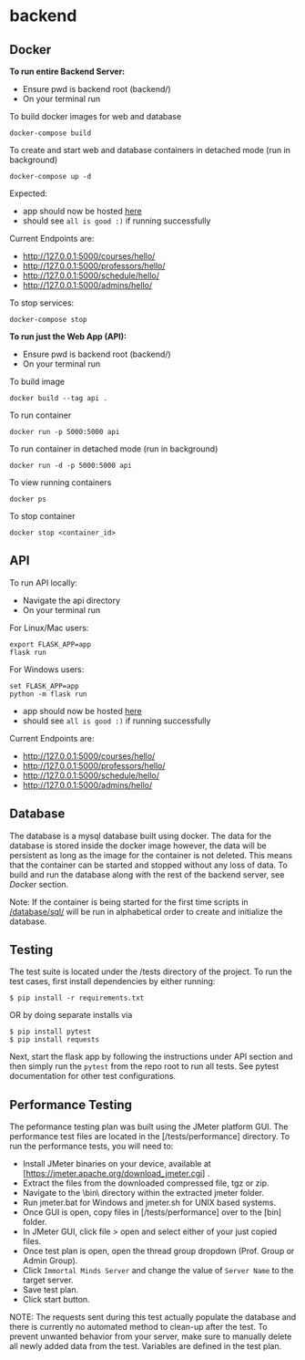 # backend

## Docker
**To run entire Backend Server:**
- Ensure pwd is backend root (backend/)
- On your terminal run

To build docker images for web and database
```
docker-compose build
```

To create and start web and database containers in detached mode (run in background)
```
docker-compose up -d
```

Expected:
- app should now be hosted [here](http://127.0.0.1:5000/)
- should see `all is good :)` if running successfully

Current Endpoints are:
- http://127.0.0.1:5000/courses/hello/
- http://127.0.0.1:5000/professors/hello/
- http://127.0.0.1:5000/schedule/hello/
- http://127.0.0.1:5000/admins/hello/


To stop services:
```
docker-compose stop
```

**To run just the Web App (API):**
- Ensure pwd is backend root (backend/)
- On your terminal run

To build image
```
docker build --tag api .
```

To run container
```
docker run -p 5000:5000 api
```

To run container in detached mode (run in background)
```
docker run -d -p 5000:5000 api
```

To view running containers
```
docker ps
```
To stop container
```
docker stop <container_id>
```


## API
To  run API locally:
- Navigate the api directory
- On your terminal run

For Linux/Mac users:
```
export FLASK_APP=app
flask run
```
For Windows users:
```
set FLASK_APP=app
python -m flask run
```
- app should now be hosted [here](http://127.0.0.1:5000/)
- should see `all is good :)` if running successfully

Current Endpoints are:
- http://127.0.0.1:5000/courses/hello/
- http://127.0.0.1:5000/professors/hello/
- http://127.0.0.1:5000/schedule/hello/
- http://127.0.0.1:5000/admins/hello/

## Database
The database is a mysql database built using docker. The data for the database is stored inside the docker image however, the data will be persistent as long 
as the image for the container is not deleted. This means that the container can be started and stopped without any loss of data. To build and run the database along with the rest of the backend server, see *Docker* section.

Note: If the container is being started for the first time scripts in [/database/sql/](/database/sql/) will be run in alphabetical order to create and initialize the database. 

## Testing
The test suite is located under the /tests directory of the project. To run the test cases, first install dependencies by either running:

```
$ pip install -r requirements.txt
```

OR by doing separate installs via

```
$ pip install pytest
$ pip install requests
```

Next, start the flask app by following the instructions under API section and then simply run the `pytest` from the repo root to run all tests. See pytest documentation for other test configurations.

## Performance Testing
The peformance testing plan was built using the JMeter platform GUI. The performance test files are located in the [/tests/performance] directory. To run the performance tests, you will need to:

- Install JMeter binaries on your device, available at [https://jmeter.apache.org/download_jmeter.cgi] .
- Extract the files from the downloaded compressed file, tgz or zip.
- Navigate to the \bin\ directory within the extracted jmeter folder.
- Run jmeter.bat for Windows and jmeter.sh for UNIX based systems.
- Once GUI is open, copy files in [/tests/performance] over to the [bin\] folder.
- In JMeter GUI, click file > open and select either of your just copied files.
- Once test plan is open, open the thread group dropdown (Prof. Group or Admin Group).
- Click `Immortal Minds Server` and change the value of `Server Name` to the target server.
- Save test plan.
- Click start button.

NOTE: The requests sent during this test actually populate the database and there is currently no automated method to clean-up after the test. To prevent unwanted behavior from your server, make sure to manually delete all newly added data from the test. Variables are defined in the test plan.